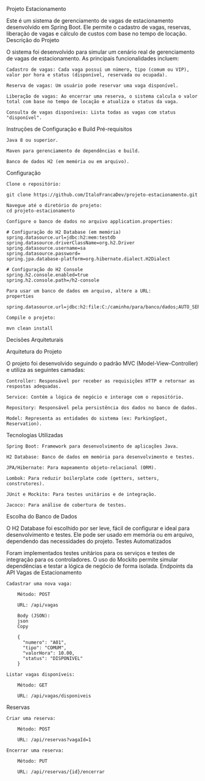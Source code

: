 Projeto Estacionamento

Este é um sistema de gerenciamento de vagas de estacionamento desenvolvido em Spring Boot. Ele permite o cadastro de vagas, reservas, liberação de vagas e cálculo de custos com base no tempo de locação.
Descrição do Projeto

O sistema foi desenvolvido para simular um cenário real de gerenciamento de vagas de estacionamento. As principais funcionalidades incluem:

    Cadastro de vagas: Cada vaga possui um número, tipo (comum ou VIP), valor por hora e status (disponível, reservada ou ocupada).

    Reserva de vagas: Um usuário pode reservar uma vaga disponível.

    Liberação de vagas: Ao encerrar uma reserva, o sistema calcula o valor total com base no tempo de locação e atualiza o status da vaga.

    Consulta de vagas disponíveis: Lista todas as vagas com status "disponível".

Instruções de Configuração e Build
Pré-requisitos

    Java 8 ou superior.

    Maven para gerenciamento de dependências e build.

    Banco de dados H2 (em memória ou em arquivo).

Configuração

    Clone o repositório:
   
    git clone https://github.com/ItaloFrancaDev/projeto-estacionamento.git

    Navegue até o diretório do projeto:
    cd projeto-estacionamento

    Configure o banco de dados no arquivo application.properties:
   
    # Configuração do H2 Database (em memória)
    spring.datasource.url=jdbc:h2:mem:testdb
    spring.datasource.driverClassName=org.h2.Driver
    spring.datasource.username=sa
    spring.datasource.password=
    spring.jpa.database-platform=org.hibernate.dialect.H2Dialect

    # Configuração do H2 Console
    spring.h2.console.enabled=true
    spring.h2.console.path=/h2-console

    Para usar um banco de dados em arquivo, altere a URL:
    properties
   
    spring.datasource.url=jdbc:h2:file:C:/caminho/para/banco/dados;AUTO_SERVER=TRUE

    Compile o projeto:
    
    mvn clean install



Decisões Arquiteturais

Arquitetura do Projeto

O projeto foi desenvolvido seguindo o padrão MVC (Model-View-Controller) e utiliza as seguintes camadas:

    Controller: Responsável por receber as requisições HTTP e retornar as respostas adequadas.

    Service: Contém a lógica de negócio e interage com o repositório.

    Repository: Responsável pela persistência dos dados no banco de dados.

    Model: Representa as entidades do sistema (ex: ParkingSpot, Reservation).

Tecnologias Utilizadas

    Spring Boot: Framework para desenvolvimento de aplicações Java.

    H2 Database: Banco de dados em memória para desenvolvimento e testes.

    JPA/Hibernate: Para mapeamento objeto-relacional (ORM).

    Lombok: Para reduzir boilerplate code (getters, setters, construtores).

    JUnit e Mockito: Para testes unitários e de integração.

    Jacoco: Para análise de cobertura de testes.

Escolha do Banco de Dados

O H2 Database foi escolhido por ser leve, fácil de configurar e ideal para desenvolvimento e testes. Ele pode ser usado em memória ou em arquivo, dependendo das necessidades do projeto.
Testes Automatizados

Foram implementados testes unitários para os serviços e testes de integração para os controladores. O uso do Mockito permite simular dependências e testar a lógica de negócio de forma isolada.
Endpoints da API
Vagas de Estacionamento

    Cadastrar uma nova vaga:

        Método: POST

        URL: /api/vagas

        Body (JSON):
        json
        Copy

        {
          "numero": "A01",
          "tipo": "COMUM",
          "valorHora": 10.00,
          "status": "DISPONIVEL"
        }

    Listar vagas disponíveis:

        Método: GET

        URL: /api/vagas/disponiveis

Reservas

    Criar uma reserva:

        Método: POST

        URL: /api/reservas?vagaId=1

    Encerrar uma reserva:

        Método: PUT

        URL: /api/reservas/{id}/encerrar

